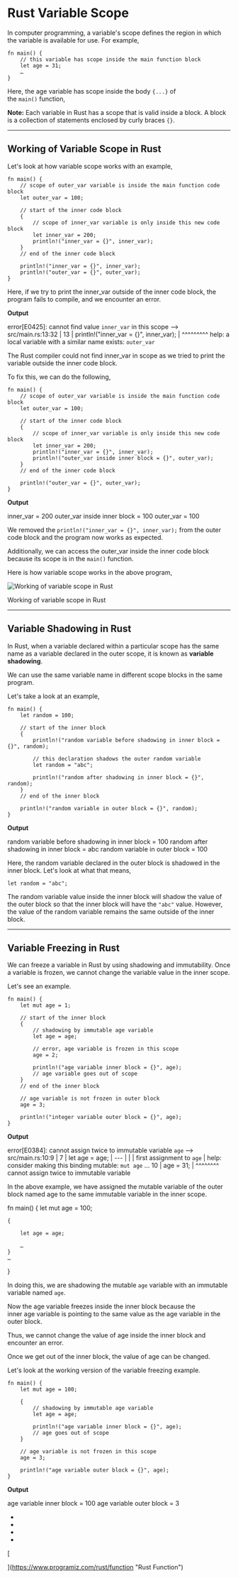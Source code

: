 # Rust Variable Scope

In computer programming, a variable's scope defines the region in which the variable is available for use. For example,

```
fn main() {
    // this variable has scope inside the main function block
    let age = 31;
    …
}
```

Here, the age variable has scope inside the body `{...}` of the `main()` function,

**Note:** Each variable in Rust has a scope that is valid inside a block. A block is a collection of statements enclosed by curly braces `{}`.

---

## Working of Variable Scope in Rust

Let's look at how variable scope works with an example,

```
fn main() {
    // scope of outer_var variable is inside the main function code block
    let outer_var = 100;
    
    // start of the inner code block
    {
        // scope of inner_var variable is only inside this new code block
        let inner_var = 200;
        println!("inner_var = {}", inner_var);
    }
    // end of the inner code block
    
    println!("inner_var = {}", inner_var);
    println!("outer_var = {}", outer_var);
}
```

Here, if we try to print the inner_var outside of the inner code block, the program fails to compile, and we encounter an error.

**Output**

error[E0425]: cannot find value `inner_var` in this scope
  --> src/main.rs:13:32
   |
13 |     println!("inner_var = {}", inner_var);
   |                                ^^^^^^^^^ help: a local variable with a similar name exists: `outer_var`

The Rust compiler could not find inner_var in scope as we tried to print the variable outside the inner code block.

To fix this, we can do the following,

```
fn main() {
    // scope of outer_var variable is inside the main function code block
    let outer_var = 100;
    
    // start of the inner code block
    {
        // scope of inner_var variable is only inside this new code block
        let inner_var = 200;
        println!("inner_var = {}", inner_var);
        println!("outer_var inside inner block = {}", outer_var);
    }
    // end of the inner code block
    
    println!("outer_var = {}", outer_var);
}
```

**Output**

inner_var = 200
outer_var inside inner block = 100
outer_var = 100

We removed the `println!("inner_var = {}", inner_var);` from the outer code block and the program now works as expected.

Additionally, we can access the outer_var inside the inner code block because its scope is in the `main()` function.

Here is how variable scope works in the above program,

![Working of variable scope in Rust](https://www.programiz.com/sites/tutorial2program/files/working-of-variable-scope-in-rust.png "Working of variable scope in Rust")

Working of variable scope in Rust

---

## Variable Shadowing in Rust

In Rust, when a variable declared within a particular scope has the same name as a variable declared in the outer scope, it is known as **variable shadowing**.

We can use the same variable name in different scope blocks in the same program.

Let's take a look at an example,

```
fn main() {
    let random = 100;

    // start of the inner block
    {
        println!("random variable before shadowing in inner block = {}", random);

        // this declaration shadows the outer random variable
        let random = "abc";

        println!("random after shadowing in inner block = {}", random);
    }
    // end of the inner block

    println!("random variable in outer block = {}", random);
}
```

**Output**

random variable before shadowing in inner block = 100
random after shadowing in inner block = abc
random variable in outer block = 100

Here, the random variable declared in the outer block is shadowed in the inner block. Let's look at what that means,

```
let random = "abc";
```

The random variable value inside the inner block will shadow the value of the outer block so that the inner block will have the `"abc"` value. However, the value of the random variable remains the same outside of the inner block.

---

## Variable Freezing in Rust

We can freeze a variable in Rust by using shadowing and immutability. Once a variable is frozen, we cannot change the variable value in the inner scope.

Let's see an example.

```
fn main() {
    let mut age = 1;

    // start of the inner block
    {
        // shadowing by immutable age variable
        let age = age;

        // error, age variable is frozen in this scope
        age = 2;

        println!("age variable inner block = {}", age);
        // age variable goes out of scope
    }
    // end of the inner block

    // age variable is not frozen in outer block
    age = 3;

    println!("integer variable outer block = {}", age);
}
```

**Output**

error[E0384]: cannot assign twice to immutable variable `age`
  --> src/main.rs:10:9
   |
7  |         let age = age;
   |             ---
   |             |
   |             first assignment to `age`
   |             help: consider making this binding mutable: `mut age`
...
10 |         age = 31;
   |         ^^^^^^^^ cannot assign twice to immutable variable

In the above example, we have assigned the mutable variable of the outer block named age to the same immutable variable in the inner scope.

fn main() {
    let mut age = 100;

    {

        let age = age;

        …
    }
    …
}

In doing this, we are shadowing the mutable `age` variable with an immutable variable named `age`.

Now the age variable freezes inside the inner block because the inner age variable is pointing to the same value as the age variable in the outer block.

Thus, we cannot change the value of age inside the inner block and encounter an error.

Once we get out of the inner block, the value of age can be changed.

Let's look at the working version of the variable freezing example.

```
fn main() {
    let mut age = 100;

    {
        // shadowing by immutable age variable
        let age = age;

        println!("age variable inner block = {}", age);
        // age goes out of scope
    }

    // age variable is not frozen in this scope
    age = 3;

    println!("age variable outer block = {}", age);
}
```

**Output**

age variable inner block = 100
age variable outer block = 3

- [](https://www.programiz.com/rust/variable-scope#introduction)
- [](https://www.programiz.com/rust/variable-scope#working-of-variable-scope)
- [](https://www.programiz.com/rust/variable-scope#variable-shadowing)
- [](https://www.programiz.com/rust/variable-scope#variable-freezing)

[

  


](https://www.programiz.com/rust/function "Rust Function")